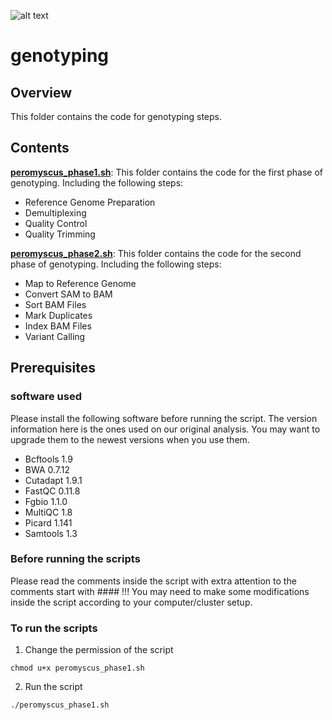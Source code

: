 ![alt text](https://secureservercdn.net/198.71.233.106/h9j.d46.myftpupload.com/wp-content/uploads/2019/09/palmerlab-logo.png)
# genotyping
## Overview
This folder contains the code for genotyping steps.

## Contents
**[peromyscus_phase1.sh](peromyscus_phase1.sh)**: This folder contains the code for the first phase of genotyping. Including the following steps:  
- Reference Genome Preparation 
- Demultiplexing
- Quality Control
- Quality Trimming

**[peromyscus_phase2.sh](peromyscus_phase2.sh)**: This folder contains the code for the second phase of genotyping. Including the following steps:  
- Map to Reference Genome 
- Convert SAM to BAM
- Sort BAM Files
- Mark Duplicates
- Index BAM Files
- Variant Calling

## Prerequisites
### software used
Please install the following software before running the script. The version information here is the ones used on our original analysis. You may want to upgrade them to the newest versions when you use them.
- Bcftools 1.9
- BWA 0.7.12
- Cutadapt 1.9.1
- FastQC 0.11.8
- Fgbio 1.1.0
- MultiQC 1.8
- Picard 1.141
- Samtools 1.3  

### Before running the scripts
Please read the comments inside the script with extra attention to the comments start with #### !!! You may need to make some modifications inside the script according to your computer/cluster setup.

### To run the scripts
1. Change the permission of the script
```
chmod u+x peromyscus_phase1.sh
```
2. Run the script
```
./peromyscus_phase1.sh
```  